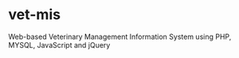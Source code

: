# vet-mis
Web-based Veterinary Management Information System using PHP, MYSQL, JavaScript and jQuery
